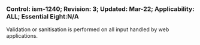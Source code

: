 ### Control: ism-1240; Revision: 3; Updated: Mar-22; Applicability: ALL; Essential Eight:N/A
<p>Validation or sanitisation is performed on all input handled by web applications.</p>